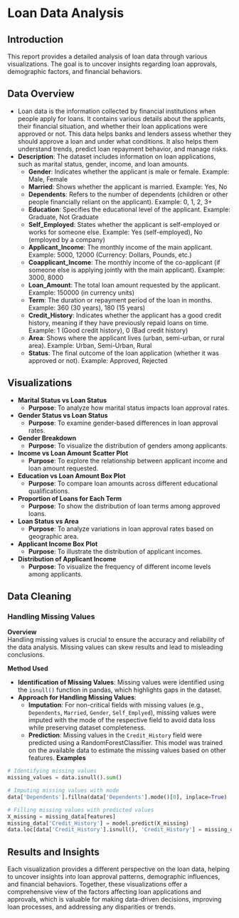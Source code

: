 # Loan Data Analysis

## Introduction
This report provides a detailed analysis of loan data through various visualizations. The goal is to uncover insights regarding loan approvals, demographic factors, and financial behaviors.

## Data Overview
- Loan data is the information collected by financial institutions when people apply for loans. It contains various details about the applicants, their financial situation, and whether their loan applications were approved or not. This data helps banks and lenders assess whether they should approve a loan and under what conditions. It also helps them understand trends, predict loan repayment behavior, and manage risks.
- **Description**: The dataset includes information on loan applications, such as marital status, gender, income, and loan amounts.
  - **Gender**: Indicates whether the applicant is male or female.
Example: Male, Female
  - **Married**: Shows whether the applicant is married.
Example: Yes, No
  - **Dependents**: Refers to the number of dependents (children or other people financially reliant on the applicant).
Example: 0, 1, 2, 3+
  - **Education**: Specifies the educational level of the applicant.
Example: Graduate, Not Graduate
  - **Self_Employed**: States whether the applicant is self-employed or works for someone else.
Example: Yes (self-employed), No (employed by a company)
  - **Applicant_Income**: The monthly income of the main applicant.
Example: 5000, 12000 (Currency: Dollars, Pounds, etc.)
  - **Coapplicant_Income**: The monthly income of the co-applicant (if someone else is applying jointly with the main applicant).
Example: 3000, 8000
  - **Loan_Amount**: The total loan amount requested by the applicant.
Example: 150000 (in currency units)
  - **Term**: The duration or repayment period of the loan in months.
Example: 360 (30 years), 180 (15 years)
  - **Credit_History**: Indicates whether the applicant has a good credit history, meaning if they have previously repaid loans on time.
Example: 1 (Good credit history), 0 (Bad credit history)
  - **Area**: Shows where the applicant lives (urban, semi-urban, or rural area).
Example: Urban, Semi-Urban, Rural
  - **Status**: The final outcome of the loan application (whether it was approved or not).
Example: Approved, Rejected


## Visualizations
- **Marital Status vs Loan Status**
  - **Purpose**: To analyze how marital status impacts loan approval rates.
- **Gender Status vs Loan Status**
  - **Purpose**: To examine gender-based differences in loan approval rates.
- **Gender Breakdown**
  - **Purpose**: To visualize the distribution of genders among applicants.
- **Income vs Loan Amount Scatter Plot**
  - **Purpose**: To explore the relationship between applicant income and loan amount requested.
- **Education vs Loan Amount Box Plot**
  - **Purpose**: To compare loan amounts across different educational qualifications.
- **Proportion of Loans for Each Term**
  - **Purpose**: To show the distribution of loan terms among approved loans.
- **Loan Status vs Area**
  - **Purpose**: To analyze variations in loan approval rates based on geographic area.
- **Applicant Income Box Plot**
  - **Purpose**: To illustrate the distribution of applicant incomes.
- **Distribution of Applicant Income**
  - **Purpose**: To visualize the frequency of different income levels among applicants.

## Data Cleaning

### Handling Missing Values

**Overview**  
Handling missing values is crucial to ensure the accuracy and reliability of the data analysis. Missing values can skew results and lead to misleading conclusions.

**Method Used**  
- **Identification of Missing Values**: Missing values were identified using the `isnull()` function in pandas, which highlights gaps in the dataset.
- **Approach for Handling Missing Values**:
  - **Imputation**: For non-critical fields with missing values (e.g., `Dependents`, `Married`, `Gender`,  `Self_Emplyed`), missing values were imputed with the mode of the respective field to avoid data loss while preserving dataset completeness.
  - **Prediction**: Missing values in the `Credit_History` field were predicted using a RandomForestClassifier. This model was trained on the available data to estimate the missing values based on other features.
**Examples**  
```python
# Identifying missing values
missing_values = data.isnull().sum()

# Imputing missing values with mode
data['Dependents'].fillna(data['Dependents'].mode()[0], inplace=True)

# Filling missing values with predicted values
X_missing = missing_data[features]
missing_data['Credit_History'] = model.predict(X_missing)
data.loc[data['Credit_History'].isnull(), 'Credit_History'] = missing_data['Credit_History']
```

## Results and Insights
Each visualization provides a different perspective on the loan data, helping to uncover insights into loan approval patterns, demographic influences, and financial behaviors. Together, these visualizations offer a comprehensive view of the factors affecting loan applications and approvals, which is valuable for making data-driven decisions, improving loan processes, and addressing any disparities or trends.

